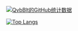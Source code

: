 [![QvbBlt的GitHub统计数据](https://github-readme-stats.vercel.app/api?username=QvbBlt&locale=cn&show_icons=true&count_private=true&bg_color=45,191970,B0C4DE&icon_color=6495ED&title_color=6495ED)](https://github.com/QvbBlt)

[![Top Langs](https://github-readme-stats.vercel.app/api/top-langs/?username=QvbBlt&layout=compact&locale=cn&show_icons=true&count_private=true&bg_color=45,191970,B0C4DE&title_color=6495ED)](https://github.com/QvbBlt)

